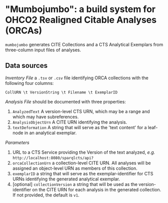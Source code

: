 # "Mumbojumbo":  a build system for OHCO2 Realigned Citable Analyses (ORCAs) #

`mumbojumbo` generates CITE Collections and a CTS Analytical Exemplars from three-column input files of analyses.


## Data sources ##

*Inventory File* a `.tsv` or `.csv` file identifying ORCA collections with the following four columns:

`CollURN \t VersionString \t Filename \t ExemplarID`


*Analysis File* should be documented with three properties:

1. `AnalyzedText` A version-level CTS URN, which may be a range and which may have subreferences.
2. `AnalysisObjectUrn` A CITE URN identifying the analysis.
3. `textDeformation` A string that will serve as the 'text content' for a leaf-node in an analytical exemplar.

*Parameters*

1. URL to a CTS Service providing the Version of the text analyzed, *e.g.* `http://localhost:8080/sparqlcts/api?`
2. `orcaCollectionUrn` a collection-level CITE URN. All analyses will be assigned an object-level URN as members of this collection.
3. `exemplarID` a string that will serve as the exemplar-identifier for CTS URNs identifying the generated analytical exemplar.
4. [optional] `collectionVersion` a string that will be used as the version-identifier on the CITE URN for each analysis in the generated collection. If not provided, the default is `v1`.
